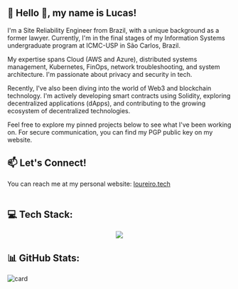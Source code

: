  


## 🌃 Hello 👋, my name is <strong>Lucas!</strong>

I'm a Site Reliability Engineer from Brazil, with a unique background as a former lawyer. Currently, I'm in the final stages of my Information Systems undergraduate program at ICMC-USP in São Carlos, Brazil.

My expertise spans Cloud (AWS and Azure), distributed systems management, Kubernetes, FinOps, network troubleshooting, and system architecture. I'm passionate about privacy and security in tech.

Recently, I've also been diving into the world of Web3 and blockchain technology. I'm actively developing smart contracts using Solidity, exploring decentralized applications (dApps), and contributing to the growing ecosystem of decentralized technologies.

Feel free to explore my pinned projects below to see what I've been working on. 
For secure communication, you can find my PGP public key on my website.

## 📫 Let's Connect!

You can reach me at my personal website: [loureiro.tech](https://loureiro.tech)
<br><br>
## 💻 Tech Stack:

<p align="center">
    <img src="https://skillicons.dev/icons?i=linux,bash,go,python,solidity,rust,terraform,aws,azure,docker,kubernetes" />
</p>


## 📊 GitHub Stats:
![card](https://github-readme-stats-git-masterrstaa-rickstaa.vercel.app/api/top-langs/?username=lucasloureiror&hide=html&layout=compact&theme=tokyonight)
<br>
